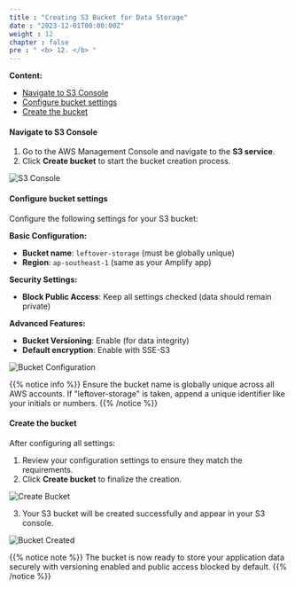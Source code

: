 ```yaml
---
title : "Creating S3 Bucket for Data Storage"
date : "2023-12-01T00:00:00Z"
weight : 12
chapter : false
pre : " <b> 12. </b> "
---
```


**Content:**
- [Navigate to S3 Console](#navigate-to-s3-console)
- [Configure bucket settings](#configure-bucket-settings)
- [Create the bucket](#create-the-bucket)

#### Navigate to S3 Console

1. Go to the AWS Management Console and navigate to the **S3 service**.
2. Click **Create bucket** to start the bucket creation process.

![S3 Console](/images/12/0001.png?featherlight=false&width=90pc)

#### Configure bucket settings

Configure the following settings for your S3 bucket:

**Basic Configuration:**
- **Bucket name**: `leftover-storage` (must be globally unique)
- **Region**: `ap-southeast-1` (same as your Amplify app)

**Security Settings:**
- **Block Public Access**: Keep all settings checked (data should remain private)

**Advanced Features:**
- **Bucket Versioning**: Enable (for data integrity)
- **Default encryption**: Enable with SSE-S3

![Bucket Configuration](/images/12/0002.png?featherlight=false&width=90pc)

{{% notice info %}}
Ensure the bucket name is globally unique across all AWS accounts. If "leftover-storage" is taken, append a unique identifier like your initials or numbers.
{{% /notice %}}

#### Create the bucket

After configuring all settings:

1. Review your configuration settings to ensure they match the requirements.
2. Click **Create bucket** to finalize the creation.

![Create Bucket](/images/12/0003.png?featherlight=false&width=90pc)

3. Your S3 bucket will be created successfully and appear in your S3 console.

![Bucket Created](/images/12/0004.png?featherlight=false&width=90pc)

{{% notice note %}}
The bucket is now ready to store your application data securely with versioning enabled and public access blocked by default.
{{% /notice %}}
